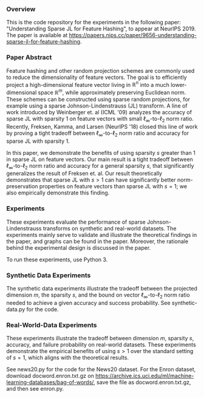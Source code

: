 ### Overview
This is the code repository for the experiments in the following paper: "Understanding Sparse JL for Feature Hashing", to appear at NeurIPS 2019. The paper is available at https://papers.nips.cc/paper/9656-understanding-sparse-jl-for-feature-hashing. 


### Paper Abstract 
Feature hashing and other random projection schemes are commonly used to reduce the dimensionality of feature vectors. The goal is to efficiently project a high-dimensional feature vector living in $\mathbb{R}^n$ into a much lower-dimensional space $\mathbb{R}^m$, while approximately preserving Euclidean norm. These schemes can be constructed using sparse random projections, for example using a sparse Johnson-Lindenstrauss (JL) transform. A line of work introduced by Weinberger et. al (ICML '09) analyzes the accuracy of sparse JL with sparsity 1 on feature vectors with small $\ell_\infty$-to-$\ell_2$ norm ratio. Recently, Freksen, Kamma, and Larsen (NeurIPS '18) closed this line of work by proving a tight tradeoff between $\ell_\infty$-to-$\ell_2$ norm ratio and accuracy for sparse JL with sparsity $1$. 

In this paper, we demonstrate the benefits of using sparsity $s$ greater than $1$ in sparse JL on feature vectors. Our main result is a tight tradeoff between $\ell_\infty$-to-$\ell_2$ norm ratio and accuracy for a general sparsity $s$, that significantly generalizes the result of Freksen et. al. Our result theoretically demonstrates that sparse JL with $s > 1$ can have significantly better norm-preservation properties on feature vectors than sparse JL with $s = 1$; we also empirically demonstrate this finding.


### Experiments 
These experiments evaluate the performance of sparse Johnson-Lindenstrauss transforms on synthetic and real-world datasets. The experiments mainly serve to validate and illustrate the theoretical findings in the paper, and graphs can be found in the paper. Moreover, the rationale behind the experimental design is discussed in the paper. 

To run these experiments, use Python 3. 
### Synthetic Data Experiments
The synthetic data experiments illustrate the tradeoff between the projected dimension $m$, the sparsity $s$, and the bound on vector $\ell_\infty$-to-$\ell_2$ norm ratio needed to achieve a given accuracy and success probability. See synthetic-data.py for the code. 
### Real-World-Data Experiments
These experiments illustrate the tradeoff between dimension $m$, sparsity $s$, accuracy, and failure probability on real-world datasets. These experiments demonstrate the empirical benefits of using $s > 1$ over the standard setting of $s = 1$, which aligns with the theoretical results. 

See news20.py for the code for the News20 dataset. For the Enron dataset, download docword.enron.txt.gz on https://archive.ics.uci.edu/ml/machine-learning-databases/bag-of-words/, save the file as docword.enron.txt.gz, and then see enron.py. 
